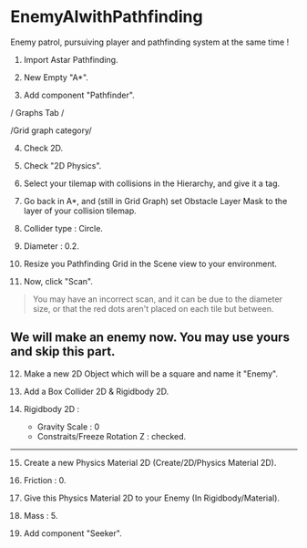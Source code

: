 # EnemyAIwithPathfinding
 Enemy patrol, pursuiving player and pathfinding system at the same time !

1. Import Astar Pathfinding.

2. New Empty "A*".

3. Add component "Pathfinder".

/ Graphs Tab  /

/Grid graph category/

4.  Check 2D.

5. Check "2D Physics".

6. Select your tilemap with collisions in the Hierarchy, and give it a tag.

7. Go back in A*, and (still in Grid Graph) set Obstacle Layer Mask to the layer of your collision tilemap.

8. Collider type : Circle.

9. Diameter : 0.2.

10. Resize you Pathfinding Grid in the Scene view to your environment.

11. Now, click "Scan". 
>You may have an incorrect scan, and it can be due to the diameter size, or that the red dots aren't placed on each tile but between.


We will make an enemy now. You may use yours and skip this part.
---------------------------------------------------------------------------
12. Make a new 2D Object which will be a square and name it "Enemy".

13. Add a Box Collider 2D & Rigidbody 2D.

14. Rigidbody 2D :
    - Gravity Scale : 0
    - Constraits/Freeze Rotation Z : checked.
---------------------------------------------------------------------------

15. Create a new Physics Material 2D (Create/2D/Physics Material 2D).

16. Friction : 0.

17. Give this Physics Material 2D to your Enemy (In Rigidbody/Material).

18. Mass : 5.

19. Add component "Seeker".